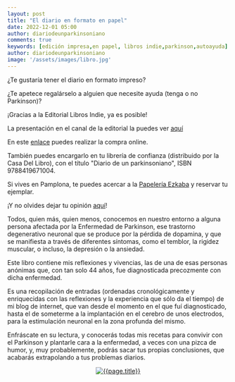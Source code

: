 ```yaml
---
layout: post
title: "El diario en formato en papel"
date: 2022-12-01 05:00
author: diariodeunparkinsoniano
comments: true
keywords: [edición impresa,en papel, libros indie,parkinson,autoayuda]
author: diariodeunparkinsoniano
image: '/assets/images/libro.jpg'
---
```


¿Te gustaría tener el diario en formato impreso?

¿Te apetece regalárselo a alguien que necesite ayuda (tenga o no Parkinson)?

¡Gracias a la Editorial Libros Indie, ya es posible!

La presentación en el canal de la editorial la puedes ver [aquí](https://youtu.be/3zu1g4SRBlM)

En este [enlace](https://indie.quares.es/apex/quares/r/landingweb/detalle-producto?p2_id=33766&session=15415064343352) puedes realizar la compra online.

También puedes encargarlo en tu librería de confianza (distribuido por la Casa Del Libro), con el título "Diario de un parkinsoniano", ISBN 9788419671004.

Si vives en Pamplona, te puedes acercar a la [Papelería Ezkaba](https://goo.gl/maps/XdCYyDgke24D3Kc67) y reservar tu ejemplar.

¡Y no olvides dejar tu opinión [aquí](https://books.quares.es/catalogo/diario-de-un-parkinsoniano)!

Todos, quien más, quien menos, conocemos en nuestro entorno a alguna persona afectada por la Enfermedad de Parkinson, ese trastorno degenerativo neuronal que se produce por la pérdida de dopamina, y que se manifiesta a través de diferentes síntomas, como el temblor, la rigidez muscular, o incluso, la depresión o la ansiedad.

Este libro contiene mis reflexiones y vivencias, las de una de esas personas anónimas que, con tan solo 44 años, fue diagnosticada precozmente con dicha enfermedad. 

Es una recopilación de entradas (ordenadas cronológicamente y enriquecidas con las reflexiones y la experiencia que sólo da el tiempo) de mi blog de internet, que van desde el momento en el que fuí diagnosticado, hasta el de someterme a la implantación en el cerebro de unos electrodos, para la estimulación neuronal en la zona profunda del mismo.

Enfráscate en su lectura, y conocerás todas mis recetas para convivir con el Parkinson y plantarle cara a la enfermedad, a veces con una pizca de humor, y, muy probablemente, podrás sacar tus propias conclusiones, que acabarás extrapolando a tus problemas diarios.

<div align="center">
<a href="https://indie.quares.es/apex/quares/r/landingweb/detalle-producto?p2_id=33766&session=15415064343352">
<img class="img-fluid"   src="{{page.image}}" alt="{{page.title}}"  />
</a>
</div>
